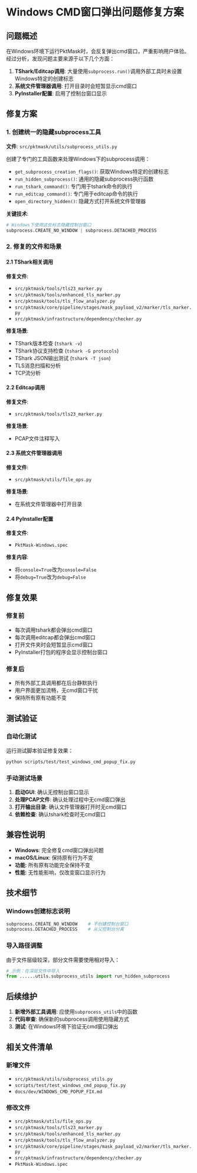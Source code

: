 # Windows CMD窗口弹出问题修复方案

## 问题概述

在Windows环境下运行PktMask时，会反复弹出cmd窗口，严重影响用户体验。经过分析，发现问题主要来源于以下几个方面：

1. **TShark/Editcap调用**: 大量使用`subprocess.run()`调用外部工具时未设置Windows特定的创建标志
2. **系统文件管理器调用**: 打开目录时会短暂显示cmd窗口
3. **PyInstaller配置**: 启用了控制台窗口显示

## 修复方案

### 1. 创建统一的隐藏subprocess工具

**文件**: `src/pktmask/utils/subprocess_utils.py`

创建了专门的工具函数来处理Windows下的subprocess调用：

- `get_subprocess_creation_flags()`: 获取Windows特定的创建标志
- `run_hidden_subprocess()`: 通用的隐藏subprocess执行函数
- `run_tshark_command()`: 专门用于tshark命令的执行
- `run_editcap_command()`: 专门用于editcap命令的执行
- `open_directory_hidden()`: 隐藏方式打开系统文件管理器

**关键技术**:
```python
# Windows下使用这些标志隐藏控制台窗口
subprocess.CREATE_NO_WINDOW | subprocess.DETACHED_PROCESS
```

### 2. 修复的文件和场景

#### 2.1 TShark相关调用

**修复文件**:
- `src/pktmask/tools/tls23_marker.py`
- `src/pktmask/tools/enhanced_tls_marker.py`
- `src/pktmask/tools/tls_flow_analyzer.py`
- `src/pktmask/core/pipeline/stages/mask_payload_v2/marker/tls_marker.py`
- `src/pktmask/infrastructure/dependency/checker.py`

**修复场景**:
- TShark版本检查 (`tshark -v`)
- TShark协议支持检查 (`tshark -G protocols`)
- TShark JSON输出测试 (`tshark -T json`)
- TLS消息扫描和分析
- TCP流分析

#### 2.2 Editcap调用

**修复文件**:
- `src/pktmask/tools/tls23_marker.py`

**修复场景**:
- PCAP文件注释写入

#### 2.3 系统文件管理器调用

**修复文件**:
- `src/pktmask/utils/file_ops.py`

**修复场景**:
- 在系统文件管理器中打开目录

#### 2.4 PyInstaller配置

**修复文件**:
- `PktMask-Windows.spec`

**修复内容**:
- 将`console=True`改为`console=False`
- 将`debug=True`改为`debug=False`

## 修复效果

### 修复前
- 每次调用tshark都会弹出cmd窗口
- 每次调用editcap都会弹出cmd窗口
- 打开文件夹时会短暂显示cmd窗口
- PyInstaller打包的程序会显示控制台窗口

### 修复后
- 所有外部工具调用都在后台静默执行
- 用户界面更加流畅，无cmd窗口干扰
- 保持所有原有功能不变

## 测试验证

### 自动化测试
运行测试脚本验证修复效果：
```bash
python scripts/test/test_windows_cmd_popup_fix.py
```

### 手动测试场景
1. **启动GUI**: 确认无控制台窗口显示
2. **处理PCAP文件**: 确认处理过程中无cmd窗口弹出
3. **打开输出目录**: 确认文件管理器打开时无cmd窗口
4. **依赖检查**: 确认tshark检查时无cmd窗口

## 兼容性说明

- **Windows**: 完全修复cmd窗口弹出问题
- **macOS/Linux**: 保持原有行为不变
- **功能**: 所有原有功能完全保持不变
- **性能**: 无性能影响，仅改变窗口显示行为

## 技术细节

### Windows创建标志说明
```python
subprocess.CREATE_NO_WINDOW    # 不创建控制台窗口
subprocess.DETACHED_PROCESS    # 从父控制台分离
```

### 导入路径调整
由于文件层级较深，部分文件需要使用相对导入：
```python
# 示例：在深层文件中导入
from ......utils.subprocess_utils import run_hidden_subprocess
```

## 后续维护

1. **新增外部工具调用**: 应使用`subprocess_utils`中的函数
2. **代码审查**: 确保新的subprocess调用使用隐藏方式
3. **测试**: 在Windows环境下验证无cmd窗口弹出

## 相关文件清单

### 新增文件
- `src/pktmask/utils/subprocess_utils.py`
- `scripts/test/test_windows_cmd_popup_fix.py`
- `docs/dev/WINDOWS_CMD_POPUP_FIX.md`

### 修改文件
- `src/pktmask/utils/file_ops.py`
- `src/pktmask/tools/tls23_marker.py`
- `src/pktmask/tools/enhanced_tls_marker.py`
- `src/pktmask/tools/tls_flow_analyzer.py`
- `src/pktmask/core/pipeline/stages/mask_payload_v2/marker/tls_marker.py`
- `src/pktmask/infrastructure/dependency/checker.py`
- `PktMask-Windows.spec`

